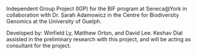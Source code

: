 Independent Group Project (IGP) for the BIF program at Seneca@York in collaboration with Dr. Sarah Adamowicz in the Centre for Biodiversity Genomics at the University of Guelph.

Developed by: Winfield Ly, Matthew Orton, and David Lee. Keshav Dial assisted in the preliminary research with this project, and will be acting as consultant for the project.
